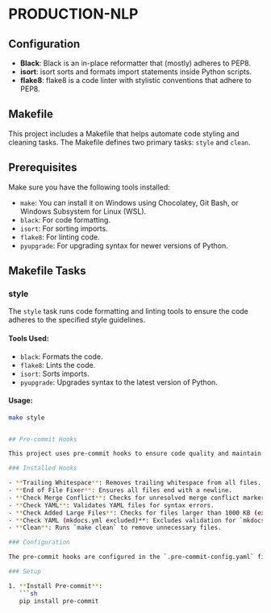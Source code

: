 # PRODUCTION-NLP

## Configuration
- **Black**: Black is an in-place reformatter that (mostly) adheres to PEP8.
- **isort**: isort sorts and formats import statements inside Python scripts.
- **flake8**: flake8 is a code linter with stylistic conventions that adhere to PEP8.


## Makefile
This project includes a Makefile that helps automate code styling and cleaning tasks. The Makefile defines two primary tasks: `style` and `clean`.

## Prerequisites
Make sure you have the following tools installed:
- `make`: You can install it on Windows using Chocolatey, Git Bash, or Windows Subsystem for Linux (WSL).
- `black`: For code formatting.
- `isort`: For sorting imports.
- `flake8`: For linting code.
- `pyupgrade`: For upgrading syntax for newer versions of Python.

## Makefile Tasks

### style
The `style` task runs code formatting and linting tools to ensure the code adheres to the specified style guidelines.

#### Tools Used:
- `black`: Formats the code.
- `flake8`: Lints the code.
- `isort`: Sorts imports.
- `pyupgrade`: Upgrades syntax to the latest version of Python.

#### Usage:
```sh
make style


## Pre-commit Hooks

This project uses pre-commit hooks to ensure code quality and maintain project hygiene. These hooks run automatically before each commit to check for and fix common issues.

### Installed Hooks

- **Trailing Whitespace**: Removes trailing whitespace from all files.
- **End of File Fixer**: Ensures all files end with a newline.
- **Check Merge Conflict**: Checks for unresolved merge conflict markers.
- **Check YAML**: Validates YAML files for syntax errors.
- **Check Added Large Files**: Checks for files larger than 1000 KB (excluding `notebooks` directory).
- **Check YAML (mkdocs.yml excluded)**: Excludes validation for `mkdocs.yml`.
- **Clean**: Runs `make clean` to remove unnecessary files.

### Configuration

The pre-commit hooks are configured in the `.pre-commit-config.yaml` file.

### Setup

1. **Install Pre-commit**:
   ```sh
   pip install pre-commit
